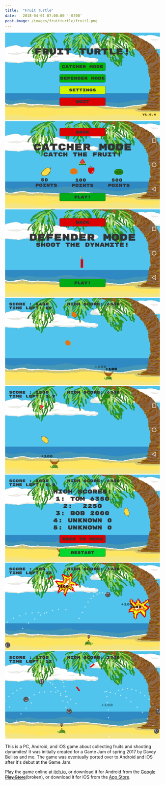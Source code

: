 ```yaml
---
title:  "Fruit Turtle"
date:   2018-04-01 07:00:00 '-0700'
post-image: /images/fruitturtle/fruit1.png
---
```


<div id="lightgallery">
    <a href="/images/fruitturtle/fruit1.png" data-sub-html="Menu title" class="img-ctn large-image">
        <div class="img-wrap">
            <img src="/images/fruitturtle/fruit1.png">
            <i class="fas fa-search"></i>
        </div>
    </a>
    <a href="/images/fruitturtle/fruit2.png" data-sub-html="Catcher gamemode" class="img-ctn">
        <div class="img-wrap">
            <img src="/images/fruitturtle/fruit2.png">
            <i class="fas fa-search"></i>
        </div>
    </a>
    <a href="/images/fruitturtle/fruit3.png" data-sub-html="Defender gamemode" class="img-ctn">
        <div class="img-wrap">
            <img src="/images/fruitturtle/fruit3.png">
            <i class="fas fa-search"></i>
        </div>
    </a>
    <a href="/images/fruitturtle/fruit4.png" data-sub-html="Catcher gameplay 1" class="img-ctn">
        <div class="img-wrap">
            <img src="/images/fruitturtle/fruit4.png">
            <i class="fas fa-search"></i>
        </div>
    </a>
    <a href="/images/fruitturtle/fruit5.png" data-sub-html="Catcher gameplay 2" class="img-ctn">
        <div class="img-wrap">
            <img src="/images/fruitturtle/fruit5.png">
            <i class="fas fa-search"></i>
        </div>
    </a>
    <a href="/images/fruitturtle/fruit6.png" data-sub-html="High Scores" class="img-ctn">
        <div class="img-wrap">
            <img src="/images/fruitturtle/fruit6.png">
            <i class="fas fa-search"></i>
        </div>
    </a>
    <a href="/images/fruitturtle/fruit7.png" data-sub-html="Defender gameplay 1" class="img-ctn">
        <div class="img-wrap">
            <img src="/images/fruitturtle/fruit7.png">
            <i class="fas fa-search"></i>
        </div>
    </a>
    <a href="/images/fruitturtle/fruit8.png" data-sub-html="Defender gameplay 2" class="img-ctn">
        <div class="img-wrap">
            <img src="/images/fruitturtle/fruit8.png">
            <i class="fas fa-search"></i>
        </div>
    </a>
</div>

This is a PC, Android, and iOS game about collecting fruits and shooting dynamites! It was initially created for a Game Jam of spring 2017 by Davey Belliss and me. The game was eventually ported over to Android and iOS after it's debut at the Game Jam.

Play the game online at <a href="https://dbelliss.itch.io/fruit-turtle">itch.io</a>, or download it for Android from the <strike><a href="https://play.google.com/store/apps/details?id=com.GDAC.FruitTurtle">Google Play Store</a></strike>(broken), or download it for iOS from the <a href="https://itunes.apple.com/us/app/fruit-turtle/id1362513647?mt=8">App Store</a>.

